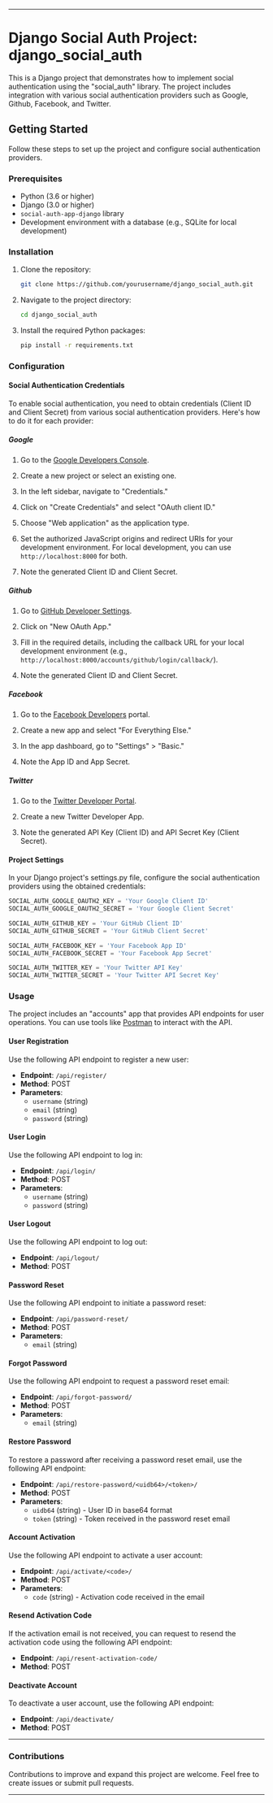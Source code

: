 
---

# Django Social Auth Project: django_social_auth

This is a Django project that demonstrates how to implement social authentication using the "social_auth" library. The project includes integration with various social authentication providers such as Google, Github, Facebook, and Twitter.

## Getting Started

Follow these steps to set up the project and configure social authentication providers.

### Prerequisites

- Python (3.6 or higher)
- Django (3.0 or higher)
- `social-auth-app-django` library
- Development environment with a database (e.g., SQLite for local development)

### Installation

1. Clone the repository:

   ```bash
   git clone https://github.com/yourusername/django_social_auth.git
   ```

2. Navigate to the project directory:

   ```bash
   cd django_social_auth
   ```

3. Install the required Python packages:

   ```bash
   pip install -r requirements.txt
   ```

### Configuration

#### Social Authentication Credentials

To enable social authentication, you need to obtain credentials (Client ID and Client Secret) from various social authentication providers. Here's how to do it for each provider:

##### Google

1. Go to the [Google Developers Console](https://console.developers.google.com/).

2. Create a new project or select an existing one.

3. In the left sidebar, navigate to "Credentials."

4. Click on "Create Credentials" and select "OAuth client ID."

5. Choose "Web application" as the application type.

6. Set the authorized JavaScript origins and redirect URIs for your development environment. For local development, you can use `http://localhost:8000` for both.

7. Note the generated Client ID and Client Secret.

##### Github

1. Go to [GitHub Developer Settings](https://github.com/settings/developers).

2. Click on "New OAuth App."

3. Fill in the required details, including the callback URL for your local development environment (e.g., `http://localhost:8000/accounts/github/login/callback/`).

4. Note the generated Client ID and Client Secret.

##### Facebook

1. Go to the [Facebook Developers](https://developers.facebook.com/) portal.

2. Create a new app and select "For Everything Else."

3. In the app dashboard, go to "Settings" > "Basic."

4. Note the App ID and App Secret.

##### Twitter

1. Go to the [Twitter Developer Portal](https://developer.twitter.com/en/apps).

2. Create a new Twitter Developer App.

3. Note the generated API Key (Client ID) and API Secret Key (Client Secret).

#### Project Settings

In your Django project's settings.py file, configure the social authentication providers using the obtained credentials:

```python
SOCIAL_AUTH_GOOGLE_OAUTH2_KEY = 'Your Google Client ID'
SOCIAL_AUTH_GOOGLE_OAUTH2_SECRET = 'Your Google Client Secret'

SOCIAL_AUTH_GITHUB_KEY = 'Your GitHub Client ID'
SOCIAL_AUTH_GITHUB_SECRET = 'Your GitHub Client Secret'

SOCIAL_AUTH_FACEBOOK_KEY = 'Your Facebook App ID'
SOCIAL_AUTH_FACEBOOK_SECRET = 'Your Facebook App Secret'

SOCIAL_AUTH_TWITTER_KEY = 'Your Twitter API Key'
SOCIAL_AUTH_TWITTER_SECRET = 'Your Twitter API Secret Key'
```

### Usage

The project includes an "accounts" app that provides API endpoints for user operations. You can use tools like [Postman](https://www.postman.com/) to interact with the API.

#### User Registration

Use the following API endpoint to register a new user:

- **Endpoint**: `/api/register/`
- **Method**: POST
- **Parameters**:
  - `username` (string)
  - `email` (string)
  - `password` (string)

#### User Login

Use the following API endpoint to log in:

- **Endpoint**: `/api/login/`
- **Method**: POST
- **Parameters**:
  - `username` (string)
  - `password` (string)

#### User Logout

Use the following API endpoint to log out:

- **Endpoint**: `/api/logout/`
- **Method**: POST

#### Password Reset

Use the following API endpoint to initiate a password reset:

- **Endpoint**: `/api/password-reset/`
- **Method**: POST
- **Parameters**:
  - `email` (string)

#### Forgot Password

Use the following API endpoint to request a password reset email:

- **Endpoint**: `/api/forgot-password/`
- **Method**: POST
- **Parameters**:
  - `email` (string)

#### Restore Password

To restore a password after receiving a password reset email, use the following API endpoint:

- **Endpoint**: `/api/restore-password/<uidb64>/<token>/`
- **Method**: POST
- **Parameters**:
  - `uidb64` (string) - User ID in base64 format
  - `token` (string) - Token received in the password reset email

#### Account Activation

Use the following API endpoint to activate a user account:

- **Endpoint**: `/api/activate/<code>/`
- **Method**: POST
- **Parameters**:
  - `code` (string) - Activation code received in the email

#### Resend Activation Code

If the activation email is not received, you can request to resend the activation code using the following API endpoint:

- **Endpoint**: `/api/resent-activation-code/`
- **Method**: POST

#### Deactivate Account

To deactivate a user account, use the following API endpoint:

- **Endpoint**: `/api/deactivate/`
- **Method**: POST

---

### Contributions

Contributions to improve and expand this project are welcome. Feel free to create issues or submit pull requests.

---
